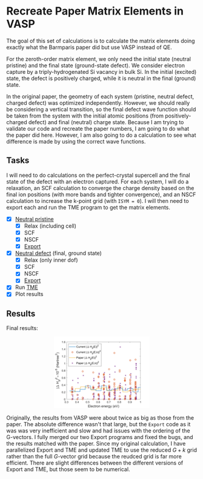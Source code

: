 # Recreate Paper Matrix Elements in VASP

The goal of this set of calculations is to calculate the matrix elements doing exactly what the Barmparis paper did but use VASP instead of QE.

For the zeroth-order matrix element, we only need the initial state (neutral pristine) and the final state (ground-state defect). We consider electron capture by a triply-hydrogenated Si vacancy in bulk Si. In the initial (excited) state, the defect is positively charged, while it is neutral in the final (ground) state.

In the original paper, the geometry of each system (pristine, neutral defect, charged defect) was optimized independently. However, we should really be considering a vertical transition, so the final defect wave function should be taken from the system with the initial atomic positions (from positively-charged defect) and final (neutral) charge state. Because I am trying to validate our code and recreate the paper numbers, I am going to do what the paper did here. However, I am also going to do a calculation to see what difference is made by using the correct wave functions. 

## Tasks

I will need to do calculations on the perfect-crystal supercell and the final state of the defect with an electron captured. For each system, I will do a relaxation, an SCF calculation to converge the charge density based on the final ion positions (with more bands and tighter convergence), and an NSCF calculation to increase the k-point grid (with `ISYM = 0`). I will then need to export each and run the TME program to get the matrix elements.

- [x] [Neutral pristine](./VASP/pristine/)
  - [x] Relax (including cell)
  - [x] SCF
  - [x] NSCF
  - [x] [Export](./Export)
- [x] [Neutral defect](./VASP/finalChargeState/finalPositions/) (final, ground state)
  - [x] Relax (only inner dof)
  - [x] SCF
  - [x] NSCF
  - [x] [Export](./Export)
- [x] Run [TME](./TME/)
- [x] Plot results

## Results

Final results:

<p align="center">
  <img src="./VASPvsPaper.png" width="50%">
</p>

Originally, the results from VASP were about twice as big as those from the paper. The absolute difference wasn't that large, but the `Export` code as it was was very inefficient and slow and had issues with the ordering of the G-vectors. I fully merged our two Export programs and fixed the bugs, and the results matched with the paper. Since my original calculation, I have parallelized Export and TME and updated TME to use the reduced $G+k$ grid rather than the full $G$-vector grid because the reudced grid is far more efficient. There are slight differences between the different versions of Export and TME, but those seem to be numerical.
